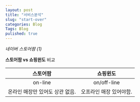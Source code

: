 ```yaml
---
layout: post
title: "서비스분석"
slug: "start-over"
categories: Blog
Tags: Blog
pulished: true
---
```


_네이버 스토어팜 (1)_


**스토어팜 vs 쇼핑윈도** 비교


| 스토어팜 | 쇼핑윈도 |
| :---: | :---: |
| on-line  | on/off-line  |
| 온라인 매장만 있어도 상관 없음. | 오프라인 매장 있어야함. |

  





